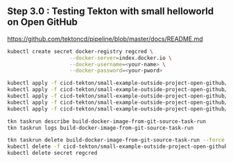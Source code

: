 ## Step 3.0 : Testing Tekton with small helloworld on Open GitHub
https://github.com/tektoncd/pipeline/blob/master/docs/README.md<br/>
```bash
kubectl create secret docker-registry regcred \
                    --docker-server=index.docker.io \
                    --docker-username=<your-name> \
                    --docker-password=<your-pword>
```
```bash
kubectl apply -f cicd-tekton/small-example-outside-project-open-github/sa.yaml
kubectl apply -f cicd-tekton/small-example-outside-project-open-github/skaffold-git-resc.yaml
kubectl apply -f cicd-tekton/small-example-outside-project-open-github/docker-target-resc.yaml
kubectl apply -f cicd-tekton/small-example-outside-project-open-github/task.yaml
kubectl apply -f cicd-tekton/small-example-outside-project-open-github/task-run.yaml

```
```bash
tkn taskrun describe build-docker-image-from-git-source-task-run
tkn taskrun logs build-docker-image-from-git-source-task-run
```
```bash
tkn taskrun delete build-docker-image-from-git-source-task-run --force
kubectl delete -f cicd-tekton/small-example-outside-project-open-github
kubectl delete secret regcred